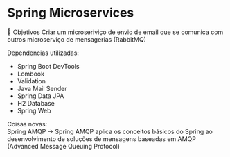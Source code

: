 # Spring Microservices

🎯 Objetivos
Criar um microseriviço de envio de email que se comunica com outros microserviço de mensagerias (RabbitMQ)

Dependencias utilizadas:
- Spring Boot DevTools
- Lombook
- Validation
- Java Mail Sender
- Spring Data JPA
- H2 Database
- Spring Web


Coisas novas: </br>
Spring AMQP -> Spring AMQP aplica os conceitos básicos do Spring ao desenvolvimento de soluções de mensagens baseadas em AMQP (Advanced Message Queuing Protocol)
